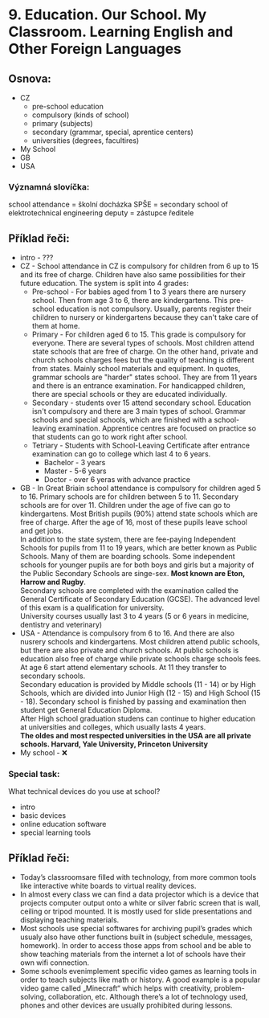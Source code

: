 # 9. Education. Our School. My Classroom. Learning English and Other Foreign Languages

## Osnova:

* CZ
  * pre-school education
  * compulsory (kinds of school)
  * primary (subjects)
  * secondary (grammar, special, aprentice centers)
  * universities (degrees, facultires)
* My School
* GB
* USA
 
### Významná slovíčka:
school attendance = školní docházka
SPŠE = secondary school of elektrotechnical engineering
deputy = zástupce ředitele

## Příklad řeči:
* intro - ???
* CZ - School attendance in CZ is compulsory for children from 6 up to 15 and its free of charge. Children have also same possibilities for their future education. The system is split into 4 grades:
  * Pre-school - For babies aged from 1 to 3 years there are nursery school. Then from age 3 to 6, there are kindergartens. This pre-school education is not compulsory. Usually, parents register their children to nursery or kindergartens because they can't take care of them at home.
  * Primary - For children aged 6 to 15. This grade is compulsory for everyone. There are several types of schools. Most children attend state schools that are free of charge.
  On the other hand, private and church schools charges fees but the quality of teaching is different from states. Mainly school materials and equipment.
  In quotes, grammar schools are "harder" states school. They are from 11 years and there is an entrance examination.
  For handicapped children, there are special schools or they are educated individually.
  * Secondary - students over 15 attend secondary school. Education isn't compulsory and there are 3 main types of school. Grammar schools and special schools, which are finished with a school-leaving examination.  Apprentice centres are focused on practice so that students can go to work right after school.
  * Tetriary - Students with School-Leaving Certificate after entrance examination can go to college which last 4 to 6 years.
    * Bachelor - 3 years
    * Master - 5-6 years
    * Doctor - over 6 yeras with advance practice 
* GB - In Great Briain school attendance is compulsory for children aged 5 to 16. Primary schools are for children between 5 to 11. Secondary schools are for over 11. Children under the age of five can go to kindergartens.
Most British pupils (90%) attend state schools which are free of charge. After the age of 16, most of these pupils leave school and get jobs.    
In addition to the state system, there are fee-paying Independent Schools for pupils from 11 to 19 years, which are better known as Public Schools. Many of them are boarding schools. Some independent schools for younger pupils are for both boys and girls but a majority of the Public Secondary Schools are singe-sex. **Most known are Eton, Harrow and Rugby**.      
Secondary schools are completed with the examination called the General Certificate of Secondary Education (GCSE). The advanced level of this exam is a qualification for university.     
University courses usually last 3 to 4 years (5 or 6 years in medicine, dentistry and veterinary)
* USA - Attendance is compulsory from 6 to 16. And there are also nusrery schools and kindergartens. Most children attend public schools, but there are also private and church schools. At public schools is education also free of charge while private schools charge schools fees. At age 6 start attend elementary schools. At 11 they transfer to secondary schools.      
Secondary education is provided by Middle schools (11 - 14) or by High Schools, which are divided into Junior High (12 - 15) and High School (15 - 18). Secondary school is finished by passing and examination then student get General Education Diploma.      
After High school graduation studens can continue to higher education at universities and colleges, which usually lasts 4 years.      
**The oldes and most respected universities in the USA are all private schools. Harvard, Yale University, Princeton University**
* My school - ❌

### Special task:
What technical devices do you use at school?

* intro
* basic devices
* online education software
* special learning tools

## Příklad řeči:
* Today’s classroomsare filled with technology, from more common tools like interactive white boards to virtual reality devices. 
* In almost every class we can find a data projector which is a device that projects computer output onto a white or silver fabric screen that is wall, ceiling or tripod mounted. It is mostly used for slide presentations and displaying teaching materials.
* Most schools use special softwares for archiving pupil’s grades which usualy also have other functions built in (subject schedule, messages, homework).
In order to access those apps from school and be able to show teaching materials from the internet a lot of schools have their own wifi connection.
* Some schools evenimplement specific video games as learning tools in order to teach subjects like math or history. A good example is a popular video game called „Minecraft“ which helps with creativity, problem-solving, collaboration, etc.
Although there’s a lot of technology used, phones and other devices are usually prohibited during lessons.